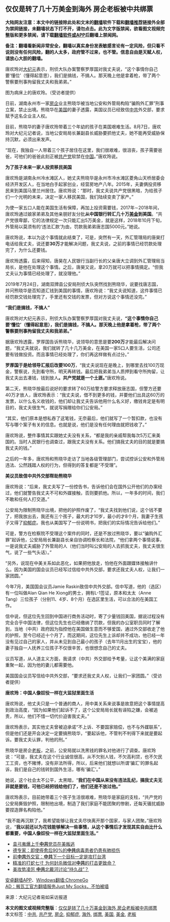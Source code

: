  <h2>仅仅是转了几十万美金到海外 房企老板被中共绑票</h2> <p class="notice"><b>大陆网友注意：本文中的链接除此处和文末的<a href="https://github.com/bannedbook/fanqiang" >翻墙</a>软件下载和<a href="https://github.com/killgcd/justmysocks/blob/master/README.md">翻墙推荐</a>链接外全部为禁网链接，未翻墙状态下打不开，请勿点击。此为文字版禁闻，欲看图文视频完整版和更多禁闻，请下载<a href="https://github.com/bannedbook/fanqiang">翻墙软件或APP</a>后翻墙上禁闻网。</p><p>备注：翻墙看新闻非常安全，翻墙以真实身份发表敏感言论有一定风险，但只看不说则没有任何风险，翻的人太多，政府管不过来，也不管。信息自由是天赋人权，请放心大胆的翻墙。</b></p>  <div class="entry"> <p id="summary">唐欢玲对<span class='wp_keywordlink_affiliate'><a href="http://www.epochtimes.com/" title="大纪元" target="_blank">大纪元</a></span>表示，刑侦大队办案警察罗厚国对我丈夫说，“这个事情你自己要‘懂位’（懂得起意思），我们是搞钱，不搞人。那天晚上他是拿着枪，带了两个警察要刑事拘留我丈夫和我弟弟。”</p> <p id="conimg">图为病床上的唐欢玲。（受访者提供）</p> <p>日前，湖南永州市一家<a href="https://www.bannedbook.org/bnews/tag/%E6%88%BF%E4%BC%81/" class="st_tag internal_tag" rel="tag" title="标签 房企 下的日志">房企</a>业主熊晓华被当地公安和外管局构陷“骗购外汇罪”刑事立案，禁止出境。熊晓华在<a href="https://www.bannedbook.org/bnews/tag/%e7%be%8e%e5%9b%bd/" class="st_tag internal_tag" rel="tag" title="标签 美国 下的日志">美国</a>的妻子透露，美国议员已经致信<a href="https://www.bannedbook.org/bnews/tag/%e4%b8%ad%e5%85%b1/" class="st_tag internal_tag" rel="tag" title="标签 中共 下的日志">中共</a>外交部，要求赋予这名企业主人权。</p> <p>目前，熊晓华的妻子唐欢玲带着三个年幼的孩子在美国艰难生活。8月7日，唐欢玲对大纪元记者说，当地公安局局长兼副县长威胁要抓他丈夫，她不能再受威胁保持沉默，必须出来发声。</p> <p>“现在，我独自一人带着三个孩子居住在这里，我们很艰难，很沮丧，孩子需要爸爸，可他们的爸爸此刻正被<a href="https://www.bannedbook.org/bnews/tag/%e5%85%b1%e4%ba%a7%e5%85%9a/" class="st_tag internal_tag" rel="tag" title="标签 共产党 下的日志">共产党</a>软禁在<span class='wp_keywordlink_affiliate'><a href="https://www.bannedbook.org/" title="中国" target="_blank">中国</a></span>。”唐欢玲说。</p> <p><strong>为了孩子未来一家人投资移民美国</strong></p> <p>唐欢玲是湖南永州冷水滩区人，她丈夫熊晓华是永州市冷水滩区菱角山天桥居委会经济开发区人，在当地白手起家创业，经营房地产八年。2015年，夫妻俩投资移民来到美国马里兰州居住。唐欢玲说：“那时，我丈夫说共产党很黑暗，为给孩子们一个光明的未来，决定一家人移民美国，我们陆续变卖了家产。”</p> <p>为使一家五口人能在美国生活有保障，再加上投资需要钱，2017年∼2018年间，唐欢玲通过娘家弟弟及其他亲朋好友分批<strong>从中国银行转汇几十万<a href="https://www.bannedbook.org/bnews/tag/%E7%BE%8E%E9%87%91/" class="st_tag internal_tag" rel="tag" title="标签 美金 下的日志">美金</a>到美国</strong>。“共产党很卑鄙，它的法律规定一次只能汇出5万美金，就是这样，2018年10月下旬，外管局以莫须有的‘违法汇款’为由，罚款我弟弟唐志国5000元。”她说。</p> <p>唐欢玲说，本以为这个事情就此结束了，可是，突然有一天，外汇管理局的唐昊打电话给我丈夫，说还要<strong>30万</strong>才能解决问题，我丈夫说，之前的事情已经罚款处理完了，为什么还要钱。</p>  <p>唐欢玲透露，后来得知，唐昊在人民银行当副行长的父亲唐大立调到外汇管理局当局长，是他在处理这个事情。之后，唐昊又说，拿20万就可以把事情搞定。“但我丈夫认为事情已经处理了，就没理他。”</p> <p>2019年7月24日，湖南双牌县公安局刑侦大队突然找到熊晓华，说要找唐志国，并问熊晓华是否知道汇钱到美国的事情，唐欢玲说：“我丈夫说知道，这件事情已经罚款交钱处理完了，手里还有交钱的发票，但对方说这个事情还没完。”</p> <p><strong>“我们是搞钱，不搞人”</strong></p> <p>唐欢玲对大纪元表示，刑侦大队办案警察罗厚国对我丈夫说，<strong>“这个事情你自己要‘懂位’（懂得起意思），我们是搞钱，不搞人。那天晚上他是拿着枪，带了两个警察要刑事拘留我丈夫和我弟弟。”</strong></p> <p>据唐欢玲透露，罗厚国告诉熊晓华，说领导的意思是要<strong>200万</strong>才能最后解决问题，“我丈夫就说，我们就转了几十几万美金，在美国一家5口人要生活，公司还要有钱做投资。而且事情已经处理了，你们再这样做有点过分。”</p> <p><strong>罗厚国于是给领导汇报后改要100万</strong>，“我丈夫说现在是晚上，到哪里去找100万现金，警察说，先到看守所，明天再转钱。最后把我弟弟当人质押到看守所拘留，让我丈夫出去凑钱，钱到放人<strong>。共产党就是一个土匪。</strong>”唐欢玲说。</p> <p>第二天，熊晓华按最后说好的要求转了60万给警方要求释放唐志国，但警方还要40万才放人，唐欢玲表示：“我丈夫说，借不到更多的钱，并要他们出具这60万的发票，以什么名义收钱的，他们却让我丈夫告诉他用什么名义好，缴钱肯定是有明目的，我丈夫很生气，就说写捐赠给你们公安局。”</p> <p>“其实，他们原本是想私吞了这笔钱，无奈最后，他们就写了一个暂扣款，也没有写与哪个案子有关的信息。也就是说，他们是没有任何理由就把钱收了。”</p> <p>唐欢玲说，整件事情其实跟她丈夫没有关系，“都是我的亲戚帮我每次5万汇来美国的。当时人民银行也调查过，跟我丈夫没有关系。他们搞我丈夫的目的就是要搞我丈夫的钱。”</p>  <p>之后的一年多，唐欢玲和熊晓华走访了当地各级管理部门，尝试控诉公安和外管局违法、公然践踏人权的行为，但得到的答复都是“不受理”。</p> <p><strong>美议员致信中共外交部帮助熊晓华</strong></p> <p>唐欢玲说：“后来，我丈夫写了一份控告书，告诉他们会在国外公开他们的办案经过，他们就警告我丈夫不可和外媒接触，否则要抓他。所以，一年多的时间，我们不敢和任何人打交道。”</p> <p>公安局为限制熊晓华出境，把他的护照作废了，“我丈夫找到他们说，这个钱不要了，把我放出去，我还有三个孩子，最大的才10岁，最小的才8个月，我妻子生孩子又得了<a href="https://www.bannedbook.org/bnews/tag/%e6%8a%91%e9%83%81%e7%97%87/" class="st_tag internal_tag" rel="tag" title="标签 抑郁症 下的日志">抑郁症</a>。我也从美国写了一份说明书，把我们的实际情况告诉给他们。”</p> <p>可是，警方在检察院不受理这个案件的同时，还是不放过熊晓华，要以“骗购外汇罪”起诉他，公安局局长兼副县长亲自协调检察长和法院，“他们拿两个事情说事，一是说我丈夫威胁了外管局的人（他们当时叫公安局的人去抓我丈夫，我丈夫很生气，说了一些气头话）。”</p> <p>“另外，说现在中美关系如此恶化，如果把他放走，怕他在外面跟媒体接触讲什么。因为美国的国会议员已经写过信给中共外交部，要求还我丈夫人权，让我们一家团圆。”</p> <p>今年7月，美国国会议员Jamie Raskin致信中共外交部。信中写道，他的（选区）有一位叫做Alan Qian He Xiong的男士，拥有L-1签证，原本和太太（Anne Tang）三位孩子（分别11、4岁、8个月）在选区里生活，可以合法的在美国工作。</p> <p>信中说，但这位先生回到中国进行商务活动时，寄了少量钱回美国，据说过程没有完全合乎中国法律，但这位先生也已经缴纳了罚款，但我的办公室职员同时了解到，当地（中共）政府因为指控他在美国做生意而不够爱国，通过外交部收走了他的护照，至今已经近十个月了，而这期间，这位先生上诉却并不成功，他已经一年没有见过自己的家人，并从未见到自己最小的孩子（去年11月出生的宝宝），他的妻子独自一人抚养三位孩子不仅很辛苦，也很想念自己的丈夫。</p> <p>议员写道，从人道主义方面，我请求（中共）外交部给予考量，让这个美满的家庭重聚一起，因为他的妻儿都需要他。</p>  <p>美国国会议员写信给中共外交部，“要求还我丈夫人权，让我们一家团圆。”（受访者提供）</p> <p><strong>唐欢玲：中国人像奴役一样在大监狱里面生活</strong></p> <p>唐欢玲说，他丈夫只是一个普通的商人，用中美关系来说事是故意把这个事情提高到政治高度，“因为如果他们起诉不了，这个公安局局长就有诬陷之嫌，会被追责，所以，他们不惜一切代价迫害我丈夫。”</p> <p>唐欢玲表示，其实他丈夫曾被迫承诺“不上诉、不要国家赔偿，也不与外媒联系”，但是他们还是开会决定一定要搞熊晓华，“要起诉他，不管判不判得下来就是要起诉。要我丈夫认罪，判他的刑。”</p> <p>熊晓华是房企<a href="https://www.bannedbook.org/bnews/tag/%e8%80%81%e6%9d%bf/" class="st_tag internal_tag" rel="tag" title="标签 老板 下的日志">老板</a>，之前，公安局就以洗黑钱的罪名对他进行了调查。唐欢玲说：“可是，我丈夫在这个行业诚信很高，从不欠别人钱，不欠高利贷，也不欠民工工资，也不赌博，没有非法所得，所以，后来他们就想以所谓‘骗汇’的罪名起诉，我们是自己的钱转到国外生活，哪有‘骗汇’。”</p> <p>她说，这个社会太不公平，太黑暗，“<strong>我们在中国从来没有违法乱纪，搞我丈夫无非就是要钱，可他已经把钱给他们了，他们还是不放过他。”</strong></p> <p>唐欢玲表示，目前她带着三个孩子生活很艰难，熊晓华是家庭的支柱，“共产党的公安局撕毁护照，限制他出境，制造了我们家庭不能团聚的惨剧，还每天骚扰威胁要捏造罪名构陷他。”</p> <p>“我不能再沉默了，我希望能够让我丈夫尽快离开那个国家，与家人团聚。”唐欢玲说，“<strong>我以前还以为花钱能够解决一些事情，从这个事情后才发现其实自由比什么都重要，中国人像奴役一样在大监狱里面生活。”</strong></p> <ul class='op-related-articles' title='相关阅读'> <li><a href='https://www.bannedbook.org/bnews/topimagenews/20200809/1377012.html' target='_blank'>袁弓夷爆上千<b>中共</b>党员在美叛逃</a></li> <li><a href='https://www.bannedbook.org/bnews/cnnews/20200809/1376997.html' target='_blank'>德专家：即使痊愈后90%的<b>中共</b>病毒患者仍患有肺损伤</a></li> <li><a href='https://www.bannedbook.org/bnews/topimagenews/20200809/1376988.html' target='_blank'>前<b>中共</b>外交官：<b>中共</b>下一个目标一定是攻打台湾</a></li> <li><a href='https://www.bannedbook.org/bnews/comments/20200809/1376978.html' target='_blank'>精准的打蛇七寸 为何封杀微信对<b>中共</b>的打击更致命？</a></li> <li><a href='https://www.bannedbook.org/bnews/topimagenews/20200809/1376970.html' target='_blank'>美攻势凌厉 <b>中共</b>北戴河讨论“持久战”？</a></li> </ul> <div class="texttj"> <a href="https://github.com/bannedbook/fanqiang/wiki/%E7%A6%81%E9%97%BB%E7%BD%91%E5%AE%89%E5%8D%93%E7%BF%BB%E5%A2%99%E6%96%B0%E9%97%BBAPP" target="_blank">安卓翻墙APP</a>、<a href="https://github.com/bannedbook/fanqiang/wiki/Chrome%E4%B8%80%E9%94%AE%E7%BF%BB%E5%A2%99%E5%8C%85" target="_blank">Windows翻墙:ChromeGo</a><br/> <a href="https://github.com/killgcd/justmysocks/blob/master/README.md" target="_blank">AD：搬瓦工官方翻墙服务Just My Socks，不怕被墙</a> </div><p> 来源：大纪元记者易如采访报道 </p> <a name='sharetosocial'></a>         <div><b>本文的图文或视频完整版</b>：<a href='https://www.bannedbook.org/bnews/topimagenews/20200809/1377013.html'>仅仅是转了几十万美金到海外 房企老板被中共绑票</a></div>  </div><!--END ENTRY--> <div class="postfooter"> <div>本文标签：<a href="https://www.bannedbook.org/bnews/tag/%e4%b8%ad%e5%85%b1/" rel="tag">中共</a>, <a href="https://www.bannedbook.org/bnews/tag/%e5%85%b1%e4%ba%a7%e5%85%9a/" rel="tag">共产党</a>, <a href="https://www.bannedbook.org/bnews/tag/%E6%88%BF%E4%BC%81/" rel="tag">房企</a>, <a href="https://www.bannedbook.org/bnews/tag/%e6%8a%91%e9%83%81%e7%97%87/" rel="tag">抑郁症</a>, <a href="https://www.bannedbook.org/bnews/tag/%E6%B5%B7%E5%A4%96/" rel="tag">海外</a>, <a href="https://www.bannedbook.org/bnews/tag/%E7%BB%91%E7%A5%A8/" rel="tag">绑票</a>, <a href="https://www.bannedbook.org/bnews/tag/%e7%be%8e%e5%9b%bd/" rel="tag">美国</a>, <a href="https://www.bannedbook.org/bnews/tag/%E7%BE%8E%E9%87%91/" rel="tag">美金</a>, <a href="https://www.bannedbook.org/bnews/tag/%e8%80%81%e6%9d%bf/" rel="tag">老板</a></div>  </div><!--END POSTFOOTER--> 
